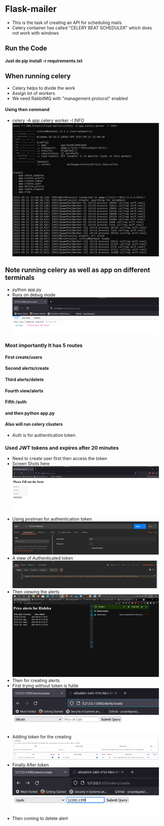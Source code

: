 # Flask-mailer
* This is the task of creating an API for scheduling mails
* Celery container has called "CELERY BEAT SCHEDULER" which does not work with windows

## Run the Code
#### Just do pip install -r requirements.txt

## When running celery
* Celery helps to divide the work
* Assign lot of workers
* We need RabbitMQ with "management protocol" enabled
#### Using then command
* celery -A app.celery worker -l INFO
![Celery](SS/Celery.PNG 'Celery')
## Note running celery as well as app on different terminals
* python app.py
* Runs on debug mode
![Terminal](SS/Pic7.png 'App.py')
### Most importantly It has 5 routes
#### First create/users
#### Second alerts/create
#### Third alerts/delete
#### Fourth view/alerts
#### Fifth /auth
#### and then python app.py
#### Also  will run celery clusters

* Auth is for authentication token
### Used JWT tokens and expires after 20 minutes
* Need to create user first then access the token
* Screen Shots here
![First_ss](SS/Pic6.png 'User creation')
* Using postman for authentication token
![Second](SS/Pic5.png 'Authentication')
* A view of Authenticated token
![Third](SS/Pic4.png 'Authentication')
* Then viewing the alerts
![Fourth](SS/Pic1.png 'Viewing alerts')
* Then for creating alerts
* First trying without token is futile
![Fifth](SS/Create_alerts.PNG 'Creating alerts')
* Adding token for the creating
![Sixth](SS/Add_token.PNG 'Token for authentication')
* Finally After token
![Seventh](SS/Submit_query.PNG 'Submit the create alert')
* Then coming to delete alert

